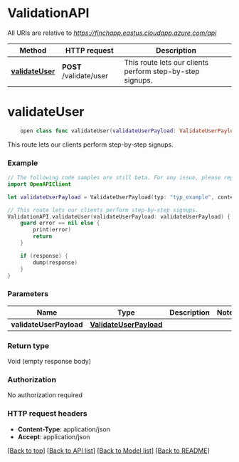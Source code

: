 # ValidationAPI

All URIs are relative to *https://finchapp.eastus.cloudapp.azure.com/api*

Method | HTTP request | Description
------------- | ------------- | -------------
[**validateUser**](ValidationAPI.md#validateuser) | **POST** /validate/user | This route lets our clients perform step-by-step signups.


# **validateUser**
```swift
    open class func validateUser(validateUserPayload: ValidateUserPayload, completion: @escaping (_ data: Void?, _ error: Error?) -> Void)
```

This route lets our clients perform step-by-step signups.

### Example 
```swift
// The following code samples are still beta. For any issue, please report via http://github.com/OpenAPITools/openapi-generator/issues/new
import OpenAPIClient

let validateUserPayload = ValidateUserPayload(typ: "typ_example", content: "content_example") // ValidateUserPayload | 

// This route lets our clients perform step-by-step signups.
ValidationAPI.validateUser(validateUserPayload: validateUserPayload) { (response, error) in
    guard error == nil else {
        print(error)
        return
    }

    if (response) {
        dump(response)
    }
}
```

### Parameters

Name | Type | Description  | Notes
------------- | ------------- | ------------- | -------------
 **validateUserPayload** | [**ValidateUserPayload**](ValidateUserPayload.md) |  | 

### Return type

Void (empty response body)

### Authorization

No authorization required

### HTTP request headers

 - **Content-Type**: application/json
 - **Accept**: application/json

[[Back to top]](#) [[Back to API list]](../README.md#documentation-for-api-endpoints) [[Back to Model list]](../README.md#documentation-for-models) [[Back to README]](../README.md)


